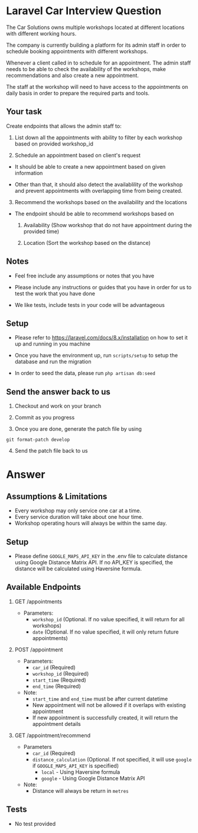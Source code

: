 # Laravel Car Interview Question

The Car Solutions owns multiple workshops located at different locations with different working hours.

The company is currently building a platform for its admin staff in order to schedule booking appointments with different workshops.

Whenever a client called in to schedule for an appointment. The admin staff needs to be able to check the availability of the workshops, make recommendations and also create a new appointment.

The staff at the workshop will need to have access to the appointments on daily basis in order to prepare the required parts and tools.

## Your task

Create endpoints that allows the admin staff to:

1. List down all the appointments with ability to filter by each workshop based on provided workshop_id

2. Schedule an appointment based on client's request

  - It should be able to create a new appointment based on given information

  - Other than that, it should also detect the availablility of the workshop and prevent appointments with overlapping time from being created.

3. Recommend the workshops based on the availability and the locations

  - The endpoint should be able to recommend workshops based on

    1. Availability (Show workshop that do not have appointment during the provided time)

    2. Location (Sort the workshop based on the distance)

## Notes

- Feel free include any assumptions or notes that you have

- Please include any instructions or guides that you have in order for us to test the work that you have done

- We like tests, include tests in your code will be advantageous

## Setup

- Please refer to https://laravel.com/docs/8.x/installation on how to set it up and running in you machine

- Once you have the environment up, run `scripts/setup` to setup the database and run the migration

- In order to seed the data, please run `php artisan db:seed`

## Send the answer back to us

1. Checkout and work on your branch

2. Commit as you progress

3. Once you are done, generate the patch file by using

```
git format-patch develop
```

4. Send the patch file back to us

# Answer

## Assumptions & Limitations
- Every workshop may only service one car at a time.
- Every service duration will take about one hour time.
- Workshop operating hours will always be within the same day.

## Setup
- Please define `GOOGLE_MAPS_API_KEY` in the .env file to calculate distance using Google Distance Matrix API. If no API_KEY is specified, the distance will be calculated using Haversine formula.

## Available Endpoints
1. GET /appointments
    - Parameters:
      - `workshop_id` (Optional. If no value specified, it will return for all workshops)
      - `date` (Optional. If no value specified, it will only return future appointments)

2. POST /appointment
     - Parameters:
        - `car_id` (Required)
        - `workshop_id` (Required)
        - `start_time` (Required)
        - `end_time` (Required)
     - Note: 
       - `start_time` and `end_time` must be after current datetime
       - New appointment will not be allowed if it overlaps with existing appointment
       - If new appointment is successfully created, it will return the appointment details
3. GET /appointment/recommend
    - Parameters
        - `car_id` (Required)
        - `distance_calculation` (Optional. If not specified, it will use `google` if `GOOGLE_MAPS_API_KEY` is specified)
          - `local` - Using Haversine formula
          - `google` - Using Google Distance Matrix API
    - Note:
        - Distance will always be return in `metres`
    
## Tests
- No test provided

